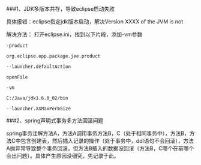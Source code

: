 ###1、JDK多版本共存，导致eclipse启动失败

具体报错：eclipse指定jdk版本启动，解决Version XXXX of the JVM is not

解决方法：
打开eclipse.ini，找到以下片段，添加-vm参数
```
-product

org.eclipse.epp.package.jee.product

--launcher.defaultAction

openFile

-vm

C:/Java/jdk1.6.0_02/bin

--launcher.XXMaxPermSize
```

###2、spring声明式事务多方法回滚问题

spring事务注解方法A，方法A调用事务方法B，C（处于相同事务中），方法B，方法C中包含创建表，然后插入记录的操作（处于事务中，ddl语句不会回滚），方法A抛异常导致整个事务回滚，但方法B插入的数据没回滚（方法B，C哪个在前哪个会出问题）。具体产生原因没细究，先记录于此。
